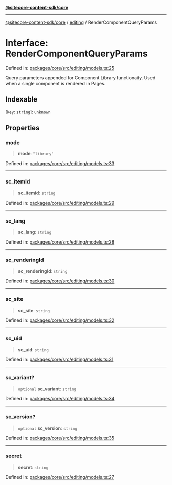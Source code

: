 [**@sitecore-content-sdk/core**](../../README.md)

***

[@sitecore-content-sdk/core](../../README.md) / [editing](../README.md) / RenderComponentQueryParams

# Interface: RenderComponentQueryParams

Defined in: [packages/core/src/editing/models.ts:25](https://github.com/Sitecore/content-sdk/blob/8b95896c4f9d2f6a2c452ee63406a9f69e9ab407/packages/core/src/editing/models.ts#L25)

Query parameters appended for Component Library functionaity.
Used when a single component is rendered in Pages.

## Indexable

\[`key`: `string`\]: `unknown`

## Properties

### mode

> **mode**: `"library"`

Defined in: [packages/core/src/editing/models.ts:33](https://github.com/Sitecore/content-sdk/blob/8b95896c4f9d2f6a2c452ee63406a9f69e9ab407/packages/core/src/editing/models.ts#L33)

***

### sc\_itemid

> **sc\_itemid**: `string`

Defined in: [packages/core/src/editing/models.ts:29](https://github.com/Sitecore/content-sdk/blob/8b95896c4f9d2f6a2c452ee63406a9f69e9ab407/packages/core/src/editing/models.ts#L29)

***

### sc\_lang

> **sc\_lang**: `string`

Defined in: [packages/core/src/editing/models.ts:28](https://github.com/Sitecore/content-sdk/blob/8b95896c4f9d2f6a2c452ee63406a9f69e9ab407/packages/core/src/editing/models.ts#L28)

***

### sc\_renderingId

> **sc\_renderingId**: `string`

Defined in: [packages/core/src/editing/models.ts:30](https://github.com/Sitecore/content-sdk/blob/8b95896c4f9d2f6a2c452ee63406a9f69e9ab407/packages/core/src/editing/models.ts#L30)

***

### sc\_site

> **sc\_site**: `string`

Defined in: [packages/core/src/editing/models.ts:32](https://github.com/Sitecore/content-sdk/blob/8b95896c4f9d2f6a2c452ee63406a9f69e9ab407/packages/core/src/editing/models.ts#L32)

***

### sc\_uid

> **sc\_uid**: `string`

Defined in: [packages/core/src/editing/models.ts:31](https://github.com/Sitecore/content-sdk/blob/8b95896c4f9d2f6a2c452ee63406a9f69e9ab407/packages/core/src/editing/models.ts#L31)

***

### sc\_variant?

> `optional` **sc\_variant**: `string`

Defined in: [packages/core/src/editing/models.ts:34](https://github.com/Sitecore/content-sdk/blob/8b95896c4f9d2f6a2c452ee63406a9f69e9ab407/packages/core/src/editing/models.ts#L34)

***

### sc\_version?

> `optional` **sc\_version**: `string`

Defined in: [packages/core/src/editing/models.ts:35](https://github.com/Sitecore/content-sdk/blob/8b95896c4f9d2f6a2c452ee63406a9f69e9ab407/packages/core/src/editing/models.ts#L35)

***

### secret

> **secret**: `string`

Defined in: [packages/core/src/editing/models.ts:27](https://github.com/Sitecore/content-sdk/blob/8b95896c4f9d2f6a2c452ee63406a9f69e9ab407/packages/core/src/editing/models.ts#L27)
